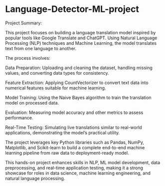 # Language-Detector-ML-project
Project Summary:

This project focuses on building a language translation model inspired by popular tools like Google Translate and ChatGPT. Using Natural Language Processing (NLP) techniques and Machine Learning, the model translates text from one language to another.

The process involves:

Data Preparation: Uploading and cleaning the dataset, handling missing values, and converting data types for consistency.

Feature Extraction: Applying CountVectorizer to convert text data into numerical features suitable for machine learning.

Model Training: Using the Naive Bayes algorithm to train the translation model on processed data.

Evaluation: Measuring model accuracy and other metrics to assess performance.

Real-Time Testing: Simulating live translations similar to real-world applications, demonstrating the model’s practical utility.

The project leverages key Python libraries such as Pandas, NumPy, Matplotlib, and Scikit-learn to build a complete end-to-end machine learning pipeline from raw data to deployment-ready model.

This hands-on project enhances skills in NLP, ML model development, data preprocessing, and real-time application testing, making it a strong showcase for roles in data science, machine learning engineering, and natural language processing.

